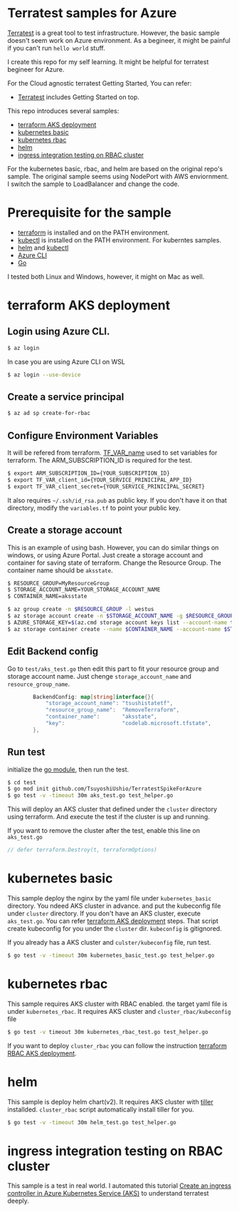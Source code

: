 # Terratest samples for Azure
[Terratest](https://github.com/gruntwork-io/terratest) is a great tool to test infrastructure. However, the basic sample doesn't seem work on Azure environment. 
As a begineer, it might be painful if you can't run `hello world` stuff. 

I create this repo for my self learning. It might be helpful for terratest begineer for Azure. 

For the Cloud agnostic terratest Getting Started, You can refer: 

* [Terratest](https://github.com/gruntwork-io/terratest) includes Getting Started on top. 

This repo introduces several samples: 

* [terraform AKS deployment](#terraform-AKS-deployment) 
* [kubernetes basic](#kubernetes-basic)
* [kubernetes rbac](#kubernetes-rbac)
* [helm](#helm) 
* [ingress integration testing on RBAC cluster](#ingress-integration-testing-on-RBAC-cluster)

For the kubernetes basic, rbac, and helm are based on the original repo's sample. The original sample seems using NodePort with AWS enviornment. I switch the sample to LoadBalancer and change the code. 

# Prerequisite for the sample 

* [terraform](https://www.terraform.io/downloads.html) is installed and on the PATH environment. 
* [kubectl](https://kubernetes.io/docs/tasks/tools/install-kubectl/) is installed on the PATH environment. For kuberntes samples. 
* [helm](https://helm.sh/docs/intro/install/) and [kubectl](https://kubernetes.io/docs/tasks/tools/install-kubectl/)
* [Azure CLI](https://docs.microsoft.com/en-us/cli/azure/install-azure-cli?view=azure-cli-latest)
* [Go](https://golang.org/doc/install)

I tested both Linux and Windows, however, it might on Mac as well. 

# terraform AKS deployment

## Login using Azure CLI. 

```bash
$ az login
```

In case you are using Azure CLI on WSL

```bash
$ az login --use-device
```

## Create a service principal 

```bash 
$ az ad sp create-for-rbac
```

## Configure Environment Variables

It will be refered from terraform. [TF_VAR_name](https://www.terraform.io/docs/commands/environment-variables.html) used to set variables for terraform. The ARM_SUBSCRIPTION_ID is required for the test. 

```bash
$ export ARM_SUBSCRIPTION_ID={YOUR_SUBSCRIPTION_ID}
$ export TF_VAR_client_id={YOUR_SERVICE_PRINICIPAL_APP_ID} 
$ export TF_VAR_client_secret={YOUR_SERVICE_PRINICIPAL_SECRET}
```

It also requires `~/.ssh/id_rsa.pub` as public key. If you don't have it on that directory, modify the `variables.tf` to point your public key. 

## Create a storage account 
This is an example of using bash. However, you can do similar things on windows, or using Azure Portal. Just create a storage account and container for saving state of terraform. Change the Resource Group. The container name should be `aksstate`. 

```bash
$ RESOURCE_GROUP=MyResourceGroup
$ STORAGE_ACCOUNT_NAME=YOUR_STORAGE_ACCOUNT_NAME
$ CONTAINER_NAME=aksstate
```

```bash
$ az group create -n $RESOURCE_GROUP -l westus
$ az storage account create -n $STORAGE_ACCOUNT_NAME -g $RESOURCE_GROUP -l westus
$ AZURE_STORAGE_KEY=$(az.cmd storage account keys list --account-name tsushistorageaccount --resource-group MyResourceGroup | jq -r .[0].value)
$ az storage container create --name $CONTAINER_NAME --account-name $STORAGE_ACCOUNT_NAME --account-key "$AZURE_STORAGE_KEY"
```

## Edit Backend config

Go to `test/aks_test.go` then edit this part to fit your resource group and storage account name. Just chenge `storage_account_name` and `resource_group_name`. 

```go
		BackendConfig: map[string]interface{}{
			"storage_account_name": "tsushistatetf",
			"resource_group_name":  "RemoveTerraform",
			"container_name":       "aksstate",
			"key":                  "codelab.microsoft.tfstate",
		},
```
## Run test

initialize the [go module](https://blog.golang.org/using-go-modules), then run the test.  

```bash
$ cd test
$ go mod init github.com/TsuyoshiUshio/TerratestSpikeForAzure
$ go test -v -timeout 30m aks_test.go test_helper.go
```

This will deploy an AKS cluster that defined under the `cluster` directory using terraform. And execute the test if the cluster is up and running.  

If you want to remove the cluster after the test, enable this line on `aks_test.go`

```go
// defer terraform.Destroy(t, terraformOptions)
```

# kubernetes basic 

This sample deploy the nginx by the yaml file under `kubernetes_basic` directory. You ndeed AKS cluster in advance. and put the kubeconfig file under `cluster` directory. If you don't have an AKS cluster, execute `aks_test.go`. You can refer [terraform AKS deployment](#terraform-AKS-deployment) steps. That script create kubeconfig for you under the `cluster` dir. `kubeconfig` is gitignored.  

If you already has a AKS cluster and `culster/kubeconfig` file, run test. 

```bash
$ go test -v -timeout 30m kubernetes_basic_test.go test_helper.go
```

# kubernetes rbac

This sample requires AKS cluster with RBAC enabled. the target yaml file is under `kubernetes_rbac`. It requires AKS cluster and `cluster_rbac/kubeconfig` file

```bash
$ go test -v timeout 30m kubernetes_rbac_test.go test_helper.go
```

If you want to deploy `cluster_rbac` you can follow the instruction [terraform RBAC AKS deployment](cluster_rbac/Readme.md).

# helm

This sample is deploy helm chart(v2). It requires AKS cluster with [tiller](https://v2.helm.sh/docs/using_helm/) installded. `cluster_rbac` script automatically install tiller for you. 

```bash
$ go test -v -timeout 30m helm_test.go test_helper.go
```

# ingress integration testing on RBAC cluster

This sample is a test in real world. I automated this tutorial [Create an ingress controller in Azure Kubernetes Service (AKS)](https://docs.microsoft.com/en-us/azure/aks/ingress-basic) to understand terratest deeply. 
